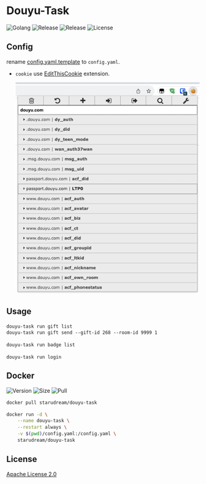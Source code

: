 # Douyu-Task

![Golang](https://img.shields.io/github/actions/workflow/status/starudream/douyu-task/golang.yml?label=golang&style=for-the-badge)
![Release](https://img.shields.io/github/actions/workflow/status/starudream/douyu-task/release.yml?label=release&style=for-the-badge)
![Release](https://img.shields.io/github/v/release/starudream/douyu-task?include_prereleases&sort=semver&style=for-the-badge)
![License](https://img.shields.io/github/license/starudream/douyu-task?style=for-the-badge)

## Config

rename [config.yaml.template](./config.yaml.template) to `config.yaml`.

- `cookie` use [EditThisCookie](https://www.editthiscookie.com/) extension.

  ![cookies.png](./docs/cookies.png)

## Usage

```shell
douyu-task run gift list
douyu-task run gift send --gift-id 268 --room-id 9999 1

douyu-task run badge list

douyu-task run login
```

## Docker

![Version](https://img.shields.io/docker/v/starudream/douyu-task?sort=semver&style=for-the-badge)
![Size](https://img.shields.io/docker/image-size/starudream/douyu-task?sort=semver&style=for-the-badge)
![Pull](https://img.shields.io/docker/pulls/starudream/douyu-task?style=for-the-badge)

```bash
docker pull starudream/douyu-task
```

```bash
docker run -d \
    --name douyu-task \
    --restart always \
    -v $(pwd)/config.yaml:/config.yaml \
    starudream/douyu-task
```

## License

[Apache License 2.0](./LICENSE)
